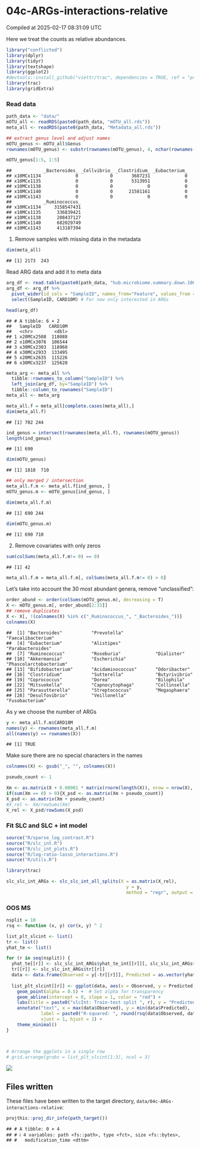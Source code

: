 04c-ARGs-interactions-relative
================
Compiled at 2025-02-17 08:31:09 UTC

Here we treat the counts as relative abundances.

``` r
library("conflicted")
library(dplyr)
library(tidyr)
library(textshape)
library(ggplot2)
#devtools::install_github("viettr/trac", dependencies = TRUE, ref = "prediction_during_cv")
library(trac)
library(gridExtra)
```

### Read data

``` r
path_data <- "data/"
mOTU_all <- readRDS(paste0(path_data, "mOTU_all.rds"))
meta_all <- readRDS(paste0(path_data, "Metadata_all.rds"))
```

``` r
## extract genus level and adjust names
mOTU_genus <- mOTU_all$Genus
rownames(mOTU_genus) <- substr(rownames(mOTU_genus), 4, nchar(rownames(mOTU_genus)))

mOTU_genus[1:5, 1:5]
```

    ##            _Bacteroides_ _Cellvibrio_ _Clostridium_ _Eubacterium_
    ## x10MCx1134             0            0       3687231             0
    ## x10MCx1135             0            0       5313951             0
    ## x10MCx1138             0            0             0             0
    ## x10MCx1140             0            0      21581161             0
    ## x10MCx1143             0            0             0             0
    ##            _Ruminococcus_
    ## x10MCx1134     3158547431
    ## x10MCx1135      336839421
    ## x10MCx1138      208437127
    ## x10MCx1140      682029749
    ## x10MCx1143      413187394

1.  Remove samples with missing data in the metadata

``` r
dim(meta_all)
```

    ## [1] 2173  243

Read ARG data and add it to meta data

``` r
arg_df <- read.table(paste0(path_data, "hub.microbiome.summary.down.10000000.r"), sep='\t')
arg_df <- arg_df %>% 
  pivot_wider(id_cols = "SampleID", names_from="Feature", values_from = "FeatureValue") %>% 
  select(SampleID, CARD10M) # For now only interested in ARGs

head(arg_df)
```

    ## # A tibble: 6 × 2
    ##   SampleID   CARD10M
    ##   <chr>        <dbl>
    ## 1 x20MCx2508  118088
    ## 2 x10MCx3076  106544
    ## 3 x30MCx2303  118960
    ## 4 x30MCx2933  133495
    ## 5 x20MCx2635  115226
    ## 6 x30MCx3237  125620

``` r
meta_arg <- meta_all %>% 
  tibble::rownames_to_column("SampleID") %>% 
  left_join(arg_df, by="SampleID") %>% 
  tibble::column_to_rownames("SampleID")
meta_all <- meta_arg
```

``` r
meta_all.f = meta_all[complete.cases(meta_all),]
dim(meta_all.f)
```

    ## [1] 702 244

``` r
ind_genus = intersect(rownames(meta_all.f), rownames(mOTU_genus))
length(ind_genus)
```

    ## [1] 690

``` r
dim(mOTU_genus)
```

    ## [1] 1818  710

``` r
## only merged / intersection
meta_all.f.m <- meta_all.f[ind_genus, ]
mOTU_genus.m <- mOTU_genus[ind_genus, ]

dim(meta_all.f.m)
```

    ## [1] 690 244

``` r
dim(mOTU_genus.m)
```

    ## [1] 690 710

2.  Remove covariates with only zeros

``` r
sum(colSums(meta_all.f.m!= 0) == 0)
```

    ## [1] 42

``` r
meta_all.f.m = meta_all.f.m[, colSums(meta_all.f.m!= 0) > 0]
```

Let’s take into account the 30 most abundant genera, remove
“unclassified”:

``` r
order_abund <- order(colSums(mOTU_genus.m), decreasing = T)
X <- mOTU_genus.m[, order_abund[2:33]]
## remove duplicates
X <- X[, !(colnames(X) %in% c("_Ruminococcus_", "_Bacteroides_"))]
colnames(X)
```

    ##  [1] "Bacteroides"           "Prevotella"            "Faecalibacterium"     
    ##  [4] "Eubacterium"           "Alistipes"             "Parabacteroides"      
    ##  [7] "Ruminococcus"          "Roseburia"             "Dialister"            
    ## [10] "Akkermansia"           "Escherichia"           "Phascolarctobacterium"
    ## [13] "Bifidobacterium"       "Acidaminococcus"       "Odoribacter"          
    ## [16] "Clostridium"           "Sutterella"            "Butyrivibrio"         
    ## [19] "Coprococcus"           "Dorea"                 "Bilophila"            
    ## [22] "Mitsuokella"           "Capnocytophaga"        "Collinsella"          
    ## [25] "Parasutterella"        "Streptococcus"         "Megasphaera"          
    ## [28] "Desulfovibrio"         "Veillonella"           "Fusobacterium"

As y we choose the number of ARGs

``` r
y <- meta_all.f.m$CARD10M
names(y) <- rownames(meta_all.f.m)
all(names(y) == rownames(X))
```

    ## [1] TRUE

Make sure there are no special characters in the names

``` r
colnames(X) <- gsub("_", "", colnames(X))
```

``` r
pseudo_count <- 1

Xm <- as.matrix(X + 0.00001 * matrix(rnorm(length(X)), nrow = nrow(X), ncol = ncol(X)))
if(sum(Xm == 0) > 0){X_psd <- as.matrix(Xm + pseudo_count)}
X_psd <- as.matrix(Xm + pseudo_count)
#X_rel <- Xm/rowSums(Xm)
X_rel <- X_psd/rowSums(X_psd)
```

### Fit SLC and SLC + int model

``` r
source("R/sparse_log_contrast.R")
source("R/slc_int.R")
source("R/slc_int_plots.R")
source("R/log-ratio-lasso_interactions.R")
source("R/utils.R")
```

``` r
library(trac)
```

``` r
slc_slc_int_ARGs <- slc_slc_int_all_splits(X = as.matrix(X_rel),
                                             y = y,
                                             method = "regr", output = "raw", ii = "ibest")
```

### OOS MS

``` r
nsplit = 10 
rsq <- function (x, y) cor(x, y) ^ 2

list_plt_slcint <- list()
tr <- list()
yhat_te <- list()

for (r in seq(nsplit)) {
  yhat_te[[r]] <- slc_slc_int_ARGs$yhat_te_int[[r]][, slc_slc_int_ARGs$cvfit[[r]]$cv$ibest]
  tr[[r]] <- slc_slc_int_ARGs$tr[[r]]
  data <- data.frame(Observed = y[-tr[[r]]], Predicted = as.vector(yhat_te[[r]]))
  
  list_plt_slcint[[r]] <- ggplot(data, aes(x = Observed, y = Predicted)) +
    geom_point(alpha = 0.5) +  # Set alpha for transparency
    geom_abline(intercept = 0, slope = 1, color = "red") +
    labs(title = paste0("slcInt: Train-test split ", r), y = "Predicted (test)", x = "Observed (test)") +
    annotate("text", x = max(data$Observed), y = min(data$Predicted),
             label = paste0("R-squared: ", round(rsq(data$Observed, data$Predicted), 2)),
             vjust = 1, hjust = 1) +
    theme_minimal()
}



# Arrange the ggplots in a single row
# grid.arrange(grobs = list_plt_slcint[1:3], ncol = 3)
```

![](04c-ARGs-interactions-relative_files/figure-gfm/unnamed-chunk-20-1.png)<!-- -->

## Files written

These files have been written to the target directory,
`data/04c-ARGs-interactions-relative`:

``` r
projthis::proj_dir_info(path_target())
```

    ## # A tibble: 0 × 4
    ## # ℹ 4 variables: path <fs::path>, type <fct>, size <fs::bytes>,
    ## #   modification_time <dttm>
